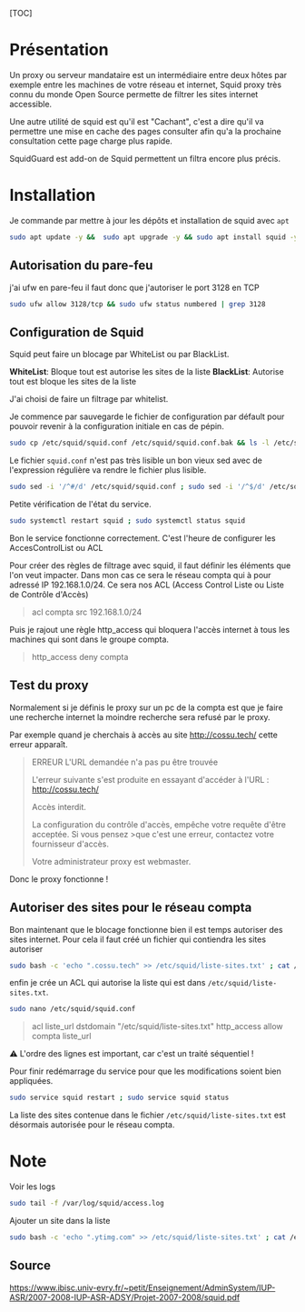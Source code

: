 [TOC]

# Présentation

Un proxy ou serveur mandataire est un intermédiaire entre deux hôtes par exemple entre les machines de votre réseau et internet, Squid proxy très connu du monde Open Source permette de filtrer les sites internet accessible.

Une autre utilité de squid est qu'il est "Cachant", c'est a dire qu'il va permettre une mise en cache des pages consulter afin qu'a la prochaine consultation cette page charge plus rapide.

SquidGuard est add-on de Squid permettent un filtra encore plus précis.

# Installation

Je commande par mettre à jour les dépôts et installation de squid avec `apt`

```bash
sudo apt update -y &&  sudo apt upgrade -y && sudo apt install squid -y
```

##  Autorisation du pare-feu

j'ai ufw en pare-feu il faut donc que j'autoriser le port 3128 en TCP

```bash
sudo ufw allow 3128/tcp && sudo ufw status numbered | grep 3128
```

## Configuration de Squid

Squid peut faire un blocage par WhiteList ou par BlackList.

**WhiteList**: Bloque tout est autorise les sites de la liste
**BlackList**: Autorise tout est bloque les sites de la liste

J'ai choisi de faire un filtrage par whitelist.

Je commence par sauvegarde le fichier de configuration par défault pour pouvoir revenir à la configuration initiale en cas de pépin.

```bash
sudo cp /etc/squid/squid.conf /etc/squid/squid.conf.bak && ls -l /etc/squid/
```

Le fichier `squid.conf` n'est pas très lisible un bon vieux sed avec de l'expression régulière va rendre le fichier plus lisible.

```bash
sudo sed -i '/^#/d' /etc/squid/squid.conf ; sudo sed -i '/^$/d' /etc/squid/squid.conf && head /etc/squid/squid.conf
```

Petite vérification de l'état du service.

```bash
sudo systemctl restart squid ; sudo systemctl status squid
```

Bon le service fonctionne correctement. C'est l'heure de configurer les AccesControlList ou ACL

Pour créer des règles de filtrage avec squid, il faut définir les éléments que l'on veut impacter. Dans mon cas ce sera le réseau compta qui à pour adressé IP 192.168.1.0/24. Ce sera nos ACL (Access Control Liste ou Liste de Contrôle d'Accès)

> acl compta src 192.168.1.0/24

Puis je rajout une règle http_access qui bloquera l'accès internet à tous les machines qui sont dans le groupe compta.

>http_access deny compta

## Test du proxy

Normalement si je définis le proxy sur un pc de la compta est que je faire une recherche internet la moindre recherche sera refusé par le proxy.

Par exemple quand je cherchais à accès au site http://cossu.tech/ cette erreur apparaît.

>ERREUR
>L'URL demandée n'a pas pu être trouvée
>
>L'erreur suivante s'est produite en essayant d'accéder à l'URL : http://cossu.tech/
>
>    Accès interdit.
>
>La configuration du contrôle d'accès, empêche votre requête d'être acceptée. Si vous pensez >que c'est une erreur, contactez votre fournisseur d'accès.
>
>Votre administrateur proxy est webmaster.

Donc le proxy fonctionne !

## Autoriser des sites pour le réseau compta

Bon maintenant que le blocage fonctionne bien il est temps autoriser des sites internet. Pour cela il faut créé un fichier qui contiendra les sites autoriser

```bash
sudo bash -c 'echo ".cossu.tech" >> /etc/squid/liste-sites.txt' ; cat /etc/squid/liste-sites.txt
```

enfin je crée un ACL qui autorise la liste qui est dans `/etc/squid/liste-sites.txt`.

```bash
sudo nano /etc/squid/squid.conf
```
>acl liste_url dstdomain "/etc/squid/liste-sites.txt"
>http_access allow compta liste_url

⚠️ L'ordre des lignes est important, car c'est un traité séquentiel !

Pour finir redémarrage du service pour que les modifications soient bien appliquées.

```bash
sudo service squid restart ; sudo service squid status
```

La liste des sites contenue dans le fichier `/etc/squid/liste-sites.txt` est désormais autorisée pour le réseau compta.

# Note
Voir les logs
```bash
sudo tail -f /var/log/squid/access.log
```

Ajouter un site dans la liste
```bash
sudo bash -c 'echo ".ytimg.com" >> /etc/squid/liste-sites.txt' ; cat /etc/squid/liste-sites.txt && sudo service squid reload ; sudo service squid status
```

## Source
https://www.ibisc.univ-evry.fr/~petit/Enseignement/AdminSystem/IUP-ASR/2007-2008-IUP-ASR-ADSY/Projet-2007-2008/squid.pdf